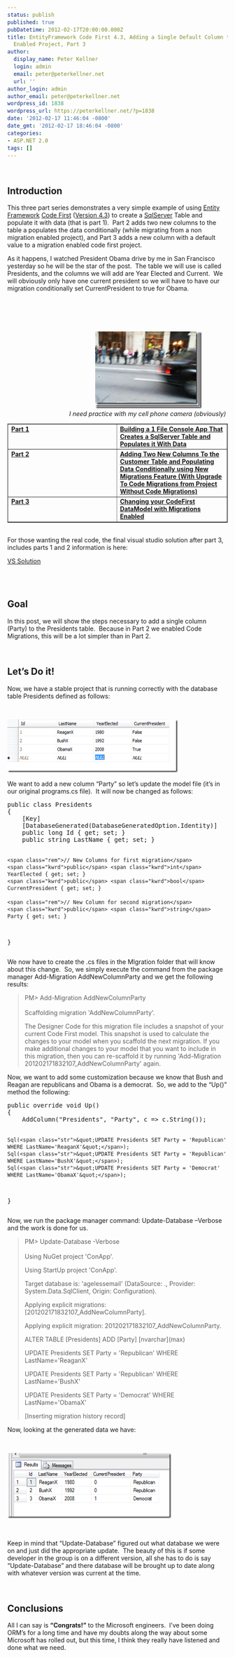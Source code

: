```yaml
---
status: publish
published: true
pubDatetime: 2012-02-17T20:00:00.000Z
title: EntityFramework Code First 4.3, Adding a Single Default Column to a Migration
  Enabled Project, Part 3
author:
  display_name: Peter Kellner
  login: admin
  email: peter@peterkellner.net
  url: ''
author_login: admin
author_email: peter@peterkellner.net
wordpress_id: 1838
wordpress_url: https://peterkellner.net/?p=1838
date: '2012-02-17 11:46:04 -0800'
date_gmt: '2012-02-17 18:46:04 -0800'
categories:
- ASP.NET 2.0
tags: []
---
```

<p>&#160;</p>
<h2>Introduction</h2>
<p>This three part series demonstrates a very simple example of using <a href="http://www.asp.net/entity-framework">Entity Framework</a> <a href="http://msdn.microsoft.com/en-us/data/aa937723">Code First</a> (<a href="http://blogs.msdn.com/b/adonet/archive/2012/02/09/ef-4-3-released.aspx">Version 4.3</a>) to create a <a href="http://www.microsoft.com/sqlserver/en/us/default.aspx">SqlServer</a> Table and populate it with data (that is part 1).&#160; Part 2 adds two new columns to the table a populates the data conditionally (while migrating from a non migration enabled project), and Part 3 adds a new column with a default value to a migration enabled code first project.</p>
<p>As it happens, I watched President Obama drive by me in San Francisco yesterday so he will be the star of the post.&#160; The table we will use is called Presidents, and the columns we will add are Year Elected and Current.&#160; We will obviously only have one current president so we will have to have our migration conditionally set CurrentPresident to true for Obama.</p>
<p>&#160;</p>
<p>&#160;</p>
<div>
<div style="float: right">
<p align="center"><a href="/wp/wp-content/uploads/2012/02/image_thumb4_thumb21.png"><img style="background-image: none; border-bottom: 0px; border-left: 0px; margin: 0px; padding-left: 0px; padding-right: 0px; display: inline; border-top: 0px; border-right: 0px; padding-top: 0px" title="image_thumb4_thumb2" border="0" alt="image_thumb4_thumb2" src="/wp/wp-content/uploads/2012/02/image_thumb4_thumb2_thumb1.png" width="244" height="176" /></a>         <br /><em>I need practice with my cell phone camera (obviously)</em>&#160; </p>
</p></div>
<div>
<table border="1" cellspacing="0" cellpadding="2" width="360">
<tbody>
<tr>
<td valign="top" width="224"><strong><a href="/2012/02/17/entityframework-4-3-codefirst-trivial-one-file-example-part-1">Part 1</a></strong></td>
<td valign="top" width="234"><strong><a href="/2012/02/17/entityframework-4-3-codefirst-trivial-one-file-example-part-1">Building a 1 File Console App That Creates a SqlServer Table and Populates it With Data</a></strong></td>
</tr>
<tr>
<td valign="top" width="243"><strong><a href="/2012/02/17/entityframework-codefirst-4-3-adding-data-migration-to-simple-example-part-2">Part 2</a></strong></td>
<td valign="top" width="244"><strong><a href="/2012/02/17/entityframework-codefirst-4-3-adding-data-migration-to-simple-example-part-2">Adding Two New Columns To the Customer Table and Populating Data Conditionally using New Migrations Feature (With Upgrade To Code Migrations from Project Without Code Migrations)</a></strong></td>
</tr>
<tr>
<td valign="top" width="243"><strong><a href="/2012/02/17/entityframework-code-first-4-3-adding-a-single-default-column-to-a-migration-enabled-project-part-3">Part 3</a></strong></td>
<td valign="top" width="244"><strong><a href="/2012/02/17/entityframework-code-first-4-3-adding-a-single-default-column-to-a-migration-enabled-project-part-3">Changing your CodeFirst DataModel with Migrations Enabled</a></strong></td>
</tr>
</tbody>
</table></div>
<div>&#160;</div>
<div>For those wanting the real code, the final visual studio solution after part 3, includes parts 1 and 2 information is here:&#160;
<div style="padding-bottom: 0px; margin: 0px; padding-left: 0px; padding-right: 0px; display: inline; float: none; padding-top: 0px" id="scid:fb3a1972-4489-4e52-abe7-25a00bb07fdf:1592ae0a-feab-473c-a58f-1002482b399d" class="wlWriterSmartContent">
<p><a href="file:///C:/Users/pkellner/AppData/Local/Temp/WindowsLiveWriter1286139640/supfiles11F36BE/ConApp[2].zip" target="_blank">VS Solution</a></p>
</p></div>
</p></div>
</p></div>
<div>&#160;</div>
<div>&#160;</div>
<h2>Goal</h2>
<p>In this post, we will show the steps necessary to add a single column (Party) to the Presidents table.&#160; Because in Part 2 we enabled Code Migrations, this will be a lot simpler than in Part 2.&#160; </p>
<p>&#160;</p>
<h2>Let’s Do it!</h2>
<p>Now, we have a stable project that is running correctly with the database table Presidents defined as follows:</p>
<p>&#160;</p>
<p><a href="/wp/wp-content/uploads/2012/02/image12.png"><img style="background-image: none; border-right-width: 0px; padding-left: 0px; padding-right: 0px; display: inline; border-top-width: 0px; border-bottom-width: 0px; border-left-width: 0px; padding-top: 0px" title="image" border="0" alt="image" src="/wp/wp-content/uploads/2012/02/image_thumb11.png" width="390" height="121" /></a></p>
<p>We want to add a new column “Party” so let’s update the model file (it’s in our original programs.cs file).&#160; It will now be changed as follows:</p>
<pre class="csharpcode"><span class="kwrd">public</span> <span class="kwrd">class</span> Presidents
{
    [Key]
    [DatabaseGenerated(DatabaseGeneratedOption.Identity)]
    <span class="kwrd">public</span> <span class="kwrd">long</span> Id { get; set; }
    <span class="kwrd">public</span> <span class="kwrd">string</span> LastName { get; set; }

    <span class="rem">// New Columns for first migration</span>
    <span class="kwrd">public</span> <span class="kwrd">int</span> YearElected { get; set; }
    <span class="kwrd">public</span> <span class="kwrd">bool</span> CurrentPresident { get; set; }

    <span class="rem">// New Column for second migration</span>
    <span class="kwrd">public</span> <span class="kwrd">string</span> Party { get; set; }
}</pre>
<style type="text/css">
<p>.csharpcode, .csharpcode pre<br />
{<br />
	font-size: small;<br />
	color: black;<br />
	font-family: consolas, "Courier New", courier, monospace;<br />
	background-color: #ffffff;<br />
	/*white-space: pre;*/<br />
}<br />
.csharpcode pre { margin: 0em; }<br />
.csharpcode .rem { color: #008000; }<br />
.csharpcode .kwrd { color: #0000ff; }<br />
.csharpcode .str { color: #006080; }<br />
.csharpcode .op { color: #0000c0; }<br />
.csharpcode .preproc { color: #cc6633; }<br />
.csharpcode .asp { background-color: #ffff00; }<br />
.csharpcode .html { color: #800000; }<br />
.csharpcode .attr { color: #ff0000; }<br />
.csharpcode .alt<br />
{<br />
	background-color: #f4f4f4;<br />
	width: 100%;<br />
	margin: 0em;<br />
}<br />
.csharpcode .lnum { color: #606060; }</style>
<p>We now have to create the .cs files in the MIgration folder that will know about this change.&#160; So, we simply execute the command from the package manager Add-Migration AddNewColumnParty and we get the following results:</p>
<blockquote>
<p>PM&gt; Add-Migration AddNewColumnParty<br />
    <br />Scaffolding migration 'AddNewColumnParty'. </p>
<p>The Designer Code for this migration file includes a snapshot of your current Code First model. This snapshot is used to calculate the changes to your model when you scaffold the next migration. If you make additional changes to your model that you want to include in this migration, then you can re-scaffold it by running 'Add-Migration 201202171832107_AddNewColumnParty' again.</p>
</blockquote>
<p>Now, we want to add some customization because we know that Bush and Reagan are republicans and Obama is a democrat.&#160; So, we add to the “Up()” method the following:</p>
<pre class="csharpcode"><span class="kwrd">public</span> <span class="kwrd">override</span> <span class="kwrd">void</span> Up()
{
    AddColumn(<span class="str">&quot;Presidents&quot;</span>, <span class="str">&quot;Party&quot;</span>, c =&gt; c.String());

    Sql(<span class="str">&quot;UPDATE Presidents SET Party = 'Republican' WHERE LastName='ReaganX'&quot;</span>);
    Sql(<span class="str">&quot;UPDATE Presidents SET Party = 'Republican' WHERE LastName='BushX'&quot;</span>);
    Sql(<span class="str">&quot;UPDATE Presidents SET Party = 'Democrat' WHERE LastName='ObamaX'&quot;</span>);
}</pre>
<style type="text/css">
<p>.csharpcode, .csharpcode pre<br />
{<br />
	font-size: small;<br />
	color: black;<br />
	font-family: consolas, "Courier New", courier, monospace;<br />
	background-color: #ffffff;<br />
	/*white-space: pre;*/<br />
}<br />
.csharpcode pre { margin: 0em; }<br />
.csharpcode .rem { color: #008000; }<br />
.csharpcode .kwrd { color: #0000ff; }<br />
.csharpcode .str { color: #006080; }<br />
.csharpcode .op { color: #0000c0; }<br />
.csharpcode .preproc { color: #cc6633; }<br />
.csharpcode .asp { background-color: #ffff00; }<br />
.csharpcode .html { color: #800000; }<br />
.csharpcode .attr { color: #ff0000; }<br />
.csharpcode .alt<br />
{<br />
	background-color: #f4f4f4;<br />
	width: 100%;<br />
	margin: 0em;<br />
}<br />
.csharpcode .lnum { color: #606060; }</style>
<p>Now, we run the package manager command: Update-Database –Verbose and the work is done for us.</p>
<blockquote>
<p>PM&gt; Update-Database -Verbose<br />
    <br />Using NuGet project 'ConApp'. </p>
<p>Using StartUp project 'ConApp'. </p>
<p>Target database is: 'agelessemail' (DataSource: ., Provider: System.Data.SqlClient, Origin: Configuration). </p>
<p>Applying explicit migrations: [201202171832107_AddNewColumnParty]. </p>
<p>Applying explicit migration: 201202171832107_AddNewColumnParty. </p>
<p>ALTER TABLE [Presidents] ADD [Party] [nvarchar](max) </p>
<p>UPDATE Presidents SET Party = 'Republican' WHERE LastName='ReaganX' </p>
<p>UPDATE Presidents SET Party = 'Republican' WHERE LastName='BushX' </p>
<p>UPDATE Presidents SET Party = 'Democrat' WHERE LastName='ObamaX' </p>
<p>[Inserting migration history record]</p>
</blockquote>
<p>Now, looking at the generated data we have:</p>
<p>&#160;</p>
<p><a href="/wp/wp-content/uploads/2012/02/image13.png"><img style="background-image: none; border-right-width: 0px; padding-left: 0px; padding-right: 0px; display: inline; border-top-width: 0px; border-bottom-width: 0px; border-left-width: 0px; padding-top: 0px" title="image" border="0" alt="image" src="/wp/wp-content/uploads/2012/02/image_thumb12.png" width="375" height="149" /></a></p>
<p>&#160;</p>
<p>Keep in mind that “Update-Database” figured out what database we were on and just did the appropriate update.&#160; The beauty of this is if some developer in the group is on a different version, all she has to do is say “Update-Database” and there database will be brought up to date along with whatever version was current at the time.</p>
<p>&#160;</p>
<h2>Conclusions</h2>
<p>All I can say is <strong>“Congrats!”</strong> to the Microsoft engineers.&#160; I’ve been doing ORM’s for a long time and have my doubts along the way about some Microsoft has rolled out, but this time, I think they really have listened and done what we need.</p>
